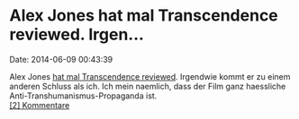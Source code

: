 Alex Jones hat mal Transcendence reviewed. Irgen\...
====================================================

Date: 2014-06-09 00:43:39

Alex Jones [hat mal Transcendence
reviewed](http://www.infowars.com/transcendence-a-transhumanist-film/).
Irgendwie kommt er zu einem anderen Schluss als ich. Ich mein naemlich,
dass der Film ganz haessliche Anti-Transhumanismus-Propaganda ist.\
[\[2\] Kommentare](http://fettemama.org/p/953)
